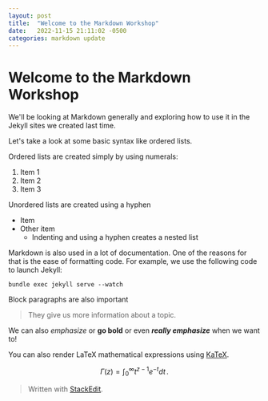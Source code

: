 ```yaml
---
layout: post
title:  "Welcome to the Markdown Workshop"
date:   2022-11-15 21:11:02 -0500
categories: markdown update
---
```

# Welcome to the Markdown Workshop

We'll be looking at Markdown generally and exploring how to use it in the Jekyll sites we created last time. 

Let's take a look at some basic syntax like ordered lists. 

Ordered lists are created simply by using numerals: 
1. Item 1
2. Item 2
3. Item 3

Unordered lists are created using a hyphen
- Item
- Other item
    - Indenting and using a hyphen creates a nested list

Markdown is also used in a lot of documentation. One of the reasons for that is the ease of formatting code. For example, we use the following code to launch Jekyll: 

```bundle exec jekyll serve --watch```

Block paragraphs are also important
> They give us more information about a topic. 

We can also *emphasize* or **go bold** or even ***really emphasize*** when we want to! 

You can also render LaTeX mathematical expressions using [KaTeX](https://khan.github.io/KaTeX/).

$$
\Gamma(z) = \int_0^\infty t^{z-1}e^{-t}dt\,.
$$




> Written with [StackEdit](https://stackedit.io/).